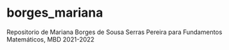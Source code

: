 # borges_mariana
 Repositorio de Mariana Borges de Sousa Serras Pereira para Fundamentos Matemáticos, MBD 2021-2022
